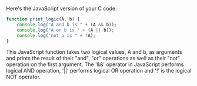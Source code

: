 Here's the JavaScript version of your C code:

```javascript
function print_logic(A, b) {
    console.log("A and b is " + (A && b));
    console.log("A or b is " + (A || b));
    console.log("not a is " + !A);
}
```

This JavaScript function takes two logical values, A and b, as arguments and prints the result of their "and", "or" operations as well as their "not" operation on the first argument. The '&&' operator in JavaScript performs logical AND operation, '||' performs logical OR operation and '!' is the logical NOT operator.
